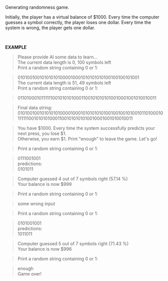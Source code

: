 Generating randomness game.

<p>Initially, the player has a virtual balance of $1000. Every time the computer guesses a symbol correctly, the player loses one dollar. Every time the system is wrong, the player gets one dollar.</p><br/></a>

<b>EXAMPLE</b>

> Please provide AI some data to learn...<br/>
> The current data length is 0, 100 symbols left<br/>
> Print a random string containing 0 or 1:<br/>

> 010100100101010101000010001010101010100100100101001<br/>
> The current data length is 51, 49 symbols left<br/>
> Print a random string containing 0 or 1:<br/>

> 011010001011111100101010100011001010101010010001001010010011<br/>

> Final data string:<br/>
> 010100100101010101000010001010101010100100100101001011010001011111100101010100011001010101010010001001010010011<br/>

> You have $1000. Every time the system successfully predicts your next press, you lose $1.<br/>
> Otherwise, you earn $1. Print "enough" to leave the game. Let's go!<br/>

> Print a random string containing 0 or 1:<br/>

> 0111001001<br/>
> predictions:<br/>
> 0101011<br/>

> Computer guessed 4 out of 7 symbols right (57.14 %)<br/>
> Your balance is now $999<br/>

> Print a random string containing 0 or 1:<br/>

> some wrong input<br/>

> Print a random string containing 0 or 1:<br/>

> 0101001001<br/>
> predictions:<br/>
> 1011011<br/>

> Computer guessed 5 out of 7 symbols right (71.43 %)<br/>
> Your balance is now $996<br/>

> Print a random string containing 0 or 1:<br/>

> enough<br/>
> Game over!<br/>
